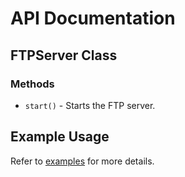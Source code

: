 # API Documentation

## FTPServer Class
### Methods
- `start()` - Starts the FTP server.

## Example Usage
Refer to [examples](../examples/basicServer.js) for more details.

